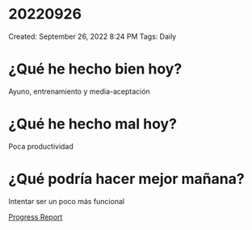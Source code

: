 # 20220926

Created: September 26, 2022 8:24 PM
Tags: Daily

# ¿Qué he hecho bien hoy?

Ayuno, entrenamiento y media-aceptación

# ¿Qué he hecho mal hoy?

Poca productividad

# ¿Qué podría hacer mejor mañana?

Intentar ser un poco más funcional

[Progress Report](Progress%20Report%2014bbd9609acc4700b4a4ff6ee5133208.md)